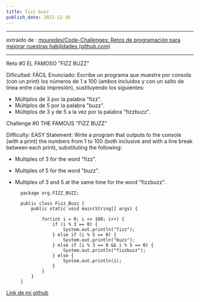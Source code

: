 ```yaml
---
title: fizz buzz
publish_date: 2022-12-16
---
```

---

extraido de : [mouredev/Code-Challenges: Retos de programación para mejorar nuestras habilidades (github.com)](https://github.com/mouredev/Code-Challenges)

---

Reto #0
EL FAMOSO "FIZZ BUZZ"

Dificultad: FÁCIL
Enunciado: Escribe un programa que muestre por consola (con un print) los números de 1 a 100 (ambos incluidos y con un salto de línea entre cada impresión), sustituyendo los siguientes:

- Múltiplos de 3 por la palabra "fizz".
- Múltiplos de 5 por la palabra "buzz".
- Múltiplos de 3 y de 5 a la vez por la palabra "fizzbuzz".

Challenge #0
THE FAMOUS "FIZZ BUZZ"

Difficulty: EASY
Statement: Write a program that outputs to the console (with a print) the numbers from 1 to 100 (both inclusive and with a line break between each print), substituting the following:

- Multiples of 3 for the word "fizz".
- Multiples of 5 for the word "buzz".
- Multiples of 3 and 5 at the same time for the word "fizzbuzz".

        package org.FIZZ_BUZZ;

        public class Fizz_Buzz {
            public static void main(String[] args) {

                for(int i = 0; i <= 100; i++) {
                    if (i % 3 == 0) {
                        System.out.println("fizz");
                    } else if (i % 5 == 0) {
                        System.out.println("buzz");
                    } else if (i % 3 == 0 && i % 5 == 0) {
                        System.out.println("fizzbuzz");
                    } else {
                        System.out.println(i);
                    }
                }
            }
        }

[Link de mi github](https://github.com/VictorMagrdev)
